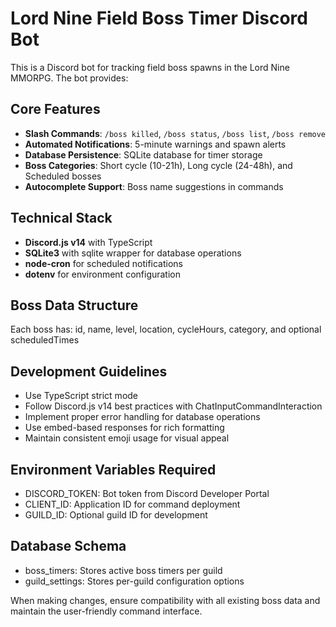<!-- Use this file to provide workspace-specific custom instructions to Copilot. For more details, visit https://code.visualstudio.com/docs/copilot/copilot-customization#_use-a-githubcopilotinstructionsmd-file -->

# Lord Nine Field Boss Timer Discord Bot

This is a Discord bot for tracking field boss spawns in the Lord Nine MMORPG. The bot provides:

## Core Features
- **Slash Commands**: `/boss killed`, `/boss status`, `/boss list`, `/boss remove`
- **Automated Notifications**: 5-minute warnings and spawn alerts
- **Database Persistence**: SQLite database for timer storage
- **Boss Categories**: Short cycle (10-21h), Long cycle (24-48h), and Scheduled bosses
- **Autocomplete Support**: Boss name suggestions in commands

## Technical Stack
- **Discord.js v14** with TypeScript
- **SQLite3** with sqlite wrapper for database operations
- **node-cron** for scheduled notifications
- **dotenv** for environment configuration

## Boss Data Structure
Each boss has: id, name, level, location, cycleHours, category, and optional scheduledTimes

## Development Guidelines
- Use TypeScript strict mode
- Follow Discord.js v14 best practices with ChatInputCommandInteraction
- Implement proper error handling for database operations
- Use embed-based responses for rich formatting
- Maintain consistent emoji usage for visual appeal

## Environment Variables Required
- DISCORD_TOKEN: Bot token from Discord Developer Portal
- CLIENT_ID: Application ID for command deployment
- GUILD_ID: Optional guild ID for development

## Database Schema
- boss_timers: Stores active boss timers per guild
- guild_settings: Stores per-guild configuration options

When making changes, ensure compatibility with all existing boss data and maintain the user-friendly command interface.
